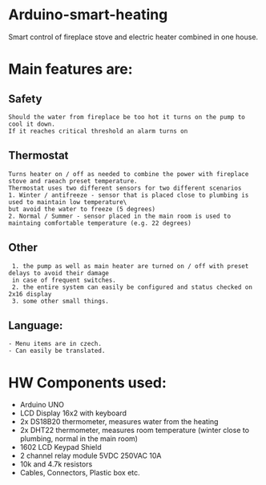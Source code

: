 # Arduino-smart-heating
Smart control of fireplace stove and electric heater combined in one house. 

# Main features are:
  ## Safety 
    Should the water from fireplace be too hot it turns on the pump to cool it down. 
    If it reaches critical threshold an alarm turns on
  ## Thermostat 
    Turns heater on / off as needed to combine the power with fireplace stove and raeach preset temperature.
    Thermostat uses two different sensors for two different scenarios
    1. Winter / antifreeze - sensor that is placed close to plumbing is used to maintain low temperature\
    but avoid the water to freeze (5 degrees)
    2. Normal / Summer - sensor placed in the main room is used to maintaing comfortable temperature (e.g. 22 degrees)
  ## Other 
     1. the pump as well as main heater are turned on / off with preset delays to avoid their damage
     in case of frequent switches.
     2. the entire system can easily be configured and status checked on 2x16 display
     3. some other small things. 
  ## Language:
    - Menu items are in czech. 
    - Can easily be translated.
  
 # HW Components used: 
  - Arduino UNO
  - LCD Display 16x2 with keyboard
  - 2x DS18B20 thermometer, measures water from the heating
  - 2x DHT22 thermometer, measures room temperature (winter close to plumbing, normal in the main room)
  - 1602 LCD Keypad Shield
  - 2 channel relay module 5VDC 250VAC 10A
  - 10k and 4.7k resistors
  - Cables, Connectors, Plastic box etc.
 
 
